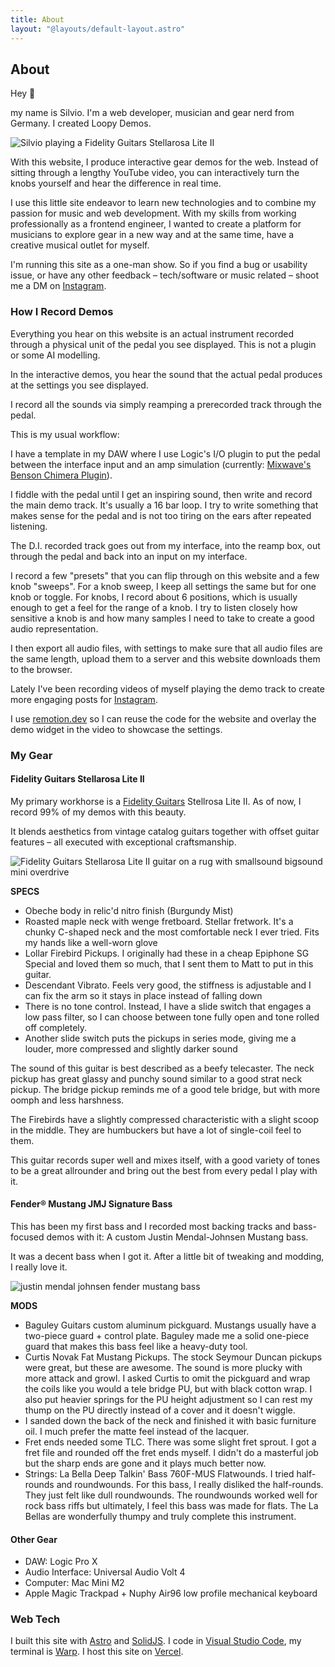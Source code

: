 ```yaml
---
title: About
layout: "@layouts/default-layout.astro"
---
```


## About

Hey 👋

my name is Silvio. I'm a web developer, musician and gear nerd from Germany. I created Loopy Demos.

![Silvio playing a Fidelity Guitars Stellarosa Lite II](../images/silvio-with-fidelity-stellarosa.webp)

With this website, I produce interactive gear demos for the web. Instead of sitting through a lengthy YouTube video, you can interactively turn the knobs yourself and hear the difference in real time.

I use this little site endeavor to learn new technologies and to combine my passion for music and web development. With my skills from working professionally as a frontend engineer, I wanted to create a platform for musicians to explore gear in a new way and at the same time, have a creative musical outlet for myself.

I'm running this site as a one-man show. So if you find a bug or usability issue, or have any other feedback – tech/software or music related – shoot me a DM on [Instagram](https://www.instagram.com/loopydemos/).

### How I Record Demos

Everything you hear on this website is an actual instrument recorded through a physical unit of the pedal you see displayed. This is not a plugin or some AI modelling.

In the interactive demos, you hear the sound that the actual pedal produces at the settings you see displayed.

I record all the sounds via simply reamping a prerecorded track through the pedal.

This is my usual workflow:

I have a template in my DAW where I use Logic's I/O plugin to put the pedal between the interface input and an amp simulation (currently: [Mixwave's Benson Chimera Plugin]()).

I fiddle with the pedal until I get an inspiring sound, then write and record the main demo track. It's usually a 16 bar loop. I try to write something that makes sense for the pedal and is not too tiring on the ears after repeated listening.

The D.I. recorded track goes out from my interface, into the reamp box, out through the pedal and back into an input on my interface.

I record a few "presets" that you can flip through on this website and a few knob "sweeps". For a knob sweep, I keep all settings the same but for one knob or toggle. For knobs, I record about 6 positions, which is usually enough to get a feel for the range of a knob. I try to listen closely how sensitive a knob is and how many samples I need to take to create a good audio representation.

I then export all audio files, with settings to make sure that all audio files are the same length, upload them to a server and this website downloads them to the browser.

Lately I've been recording videos of myself playing the demo track to create more engaging posts for [Instagram](https://www.instagram.com/loopydemos/).

I use [remotion.dev](https://www.remotion.dev/) so I can reuse the code for the website and overlay the demo widget in the video to showcase the settings.

### My Gear

#### Fidelity Guitars Stellarosa Lite II

My primary workhorse is a [Fidelity Guitars](https://www.fidelity-guitars.co.uk/) Stellrosa Lite II. As of now, I record 99% of my demos with this beauty.

It blends aesthetics from vintage catalog guitars together with offset guitar features – all executed with exceptional craftsmanship.

![Fidelity Guitars Stellarosa Lite II guitar on a rug with smallsound bigsound mini overdrive](../images/fidelity-stellarosa-on-rug.jpg)

**SPECS**

- Obeche body in relic'd nitro finish (Burgundy Mist)
- Roasted maple neck with wenge fretboard. Stellar fretwork. It's a chunky C-shaped neck and the most comfortable neck I ever tried. Fits my hands like a well-worn glove
- Lollar Firebird Pickups. I originally had these in a cheap Epiphone SG Special and loved them so much, that I sent them to Matt to put in this guitar.
- Descendant Vibrato. Feels very good, the stiffness is adjustable and I can fix the arm so it stays in place instead of falling down
- There is no tone control. Instead, I have a slide switch that engages a low pass filter, so I can choose between tone fully open and tone rolled off completely.
- Another slide switch puts the pickups in series mode, giving me a louder, more compressed and slightly darker sound

The sound of this guitar is best described as a beefy telecaster. The neck pickup has great glassy and punchy sound similar to a good strat neck pickup. The bridge pickup reminds me of a good tele bridge, but with more oomph and less harshness.

The Firebirds have a slightly compressed characteristic with a slight scoop in the middle. They are humbuckers but have a lot of single-coil feel to them.

This guitar records super well and mixes itself, with a good variety of tones to be a great allrounder and bring out the best from every pedal I play with it.

#### Fender® Mustang JMJ Signature Bass

This has been my first bass and I recorded most backing tracks and bass-focused demos with it: A custom Justin Mendal-Johnsen Mustang bass.

It was a decent bass when I got it. After a little bit of tweaking and modding, I really love it.

![justin mendal johnsen fender mustang bass](../images/jmj-mustang-on-rug.png)

**MODS**

- Baguley Guitars custom aluminum pickguard. Mustangs usually have a two-piece guard + control plate. Baguley made me a solid one-piece guard that makes this bass feel like a heavy-duty tool.
- Curtis Novak Fat Mustang Pickups. The stock Seymour Duncan pickups were great, but these are awesome. The sound is more plucky with more attack and growl. I asked Curtis to omit the pickguard and wrap the coils like you would a tele bridge PU, but with black cotton wrap. I also put heavier springs for the PU height adjustment so I can rest my thump on the PU directly instead of a cover and it doesn't wiggle.
- I sanded down the back of the neck and finished it with basic furniture oil. I much prefer the matte feel instead of the lacquer.
- Fret ends needed some TLC. There was some slight fret sprout. I got a fret file and rounded off the fret ends myself. I didn't do a masterful job but the sharp ends are gone and it plays much better now.
- Strings: La Bella Deep Talkin' Bass 760F-MUS Flatwounds. I tried half-rounds and roundwounds. For this bass, I really disliked the half-rounds. They just felt like dull roundwounds. The roundwounds worked well for rock bass riffs but ultimately, I feel this bass was made for flats. The La Bellas are wonderfully thumpy and truly complete this instrument.

#### Other Gear

- DAW: Logic Pro X
- Audio Interface: Universal Audio Volt 4
- Computer: Mac Mini M2
- Apple Magic Trackpad + Nuphy Air96 low profile mechanical keyboard

### Web Tech

I built this site with [Astro](https://astro.build/) and [SolidJS](https://www.solidjs.com/). I code in [Visual Studio Code](https://code.visualstudio.com/), my terminal is [Warp](https://www.warp.dev/). I host this site on [Vercel](https://vercel.com/).
